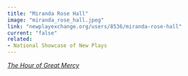 ```yaml
---
title: "Miranda Rose Hall"
image: "miranda_rose_hall.jpeg"
link: "newplayexchange.org/users/8536/miranda-rose-hall"
current: "false"
related:
- National Showcase of New Plays
---
```


<a href="https://newplayexchange.org/plays/119761/hour-great-mercy" rel="nofollow">*The Hour of Great Mercy*</a>
